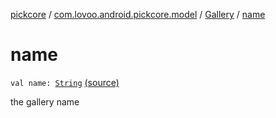 [pickcore](../../index.md) / [com.lovoo.android.pickcore.model](../index.md) / [Gallery](index.md) / [name](./name.md)

# name

`val name: `[`String`](https://kotlinlang.org/api/latest/jvm/stdlib/kotlin/-string/index.html) [(source)](https://github.com/lovoo/android-pickpic/blob/master/pickcore/src/main/kotlin/com/lovoo/android/pickcore/model/Gallery.kt#L17)

the gallery name

